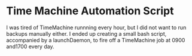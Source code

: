 # Time Machine Automation Script

I was tired of TimeMachine runnning every hour, but I did not want to run backups manually either. I ended up creating  a small bash script, accompanied by a launchDaemon, to fire off a TimeMachine job at 0900 and1700 every day.
